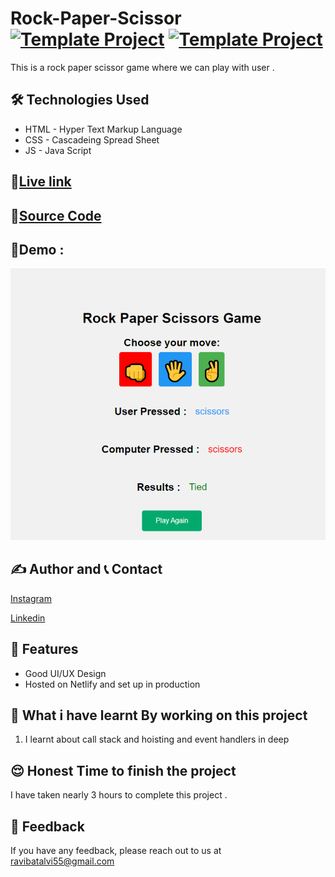 # Rock-Paper-Scissor [![Template Project](https://img.shields.io/badge/Web-App-red)](http://www.gnu.org/licenses/agpl-3.0) [![Template Project](https://img.shields.io/badge/Technologies%20-HTML%2FCSS%2FJS-brightgreen)](http://www.gnu.org/licenses/agpl-3.0)

This is a rock paper scissor game where we can play with user .


## 🛠 Technologies Used
  - HTML - Hyper Text Markup Language
  - CSS - Cascadeing Spread Sheet
  - JS - Java Script

## 🚀[Live link](digital-clock-po7.netlify.app)

## 🚀[Source Code](https://github.com/RaviTesla1/Digital-Clock)


## 🚩Demo :
![](./Screenshot%202023-12-23%20141000.png)







## ✍️ Author and 📞 Contact

  [Instagram](https://www.instagram.com/ravibatalvi752/)
  
  [Linkedin](https://www.linkedin.com/in/ravi-kumar-9a42a8174/)
   

## 📝 Features

- Good UI/UX Design
- Hosted on Netlify and set up in production

## 🤔 What i have learnt By working on this project
1. I learnt about call stack and hoisting and event handlers in deep


## 😌 Honest Time to finish the project

I have taken nearly 3 hours to complete this project .

## 👀 Feedback
If you have any feedback, please reach out to us at ravibatalvi55@gmail.com
